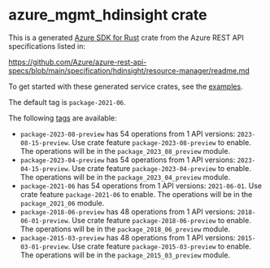 # azure_mgmt_hdinsight crate

This is a generated [Azure SDK for Rust](https://github.com/Azure/azure-sdk-for-rust) crate from the Azure REST API specifications listed in:

https://github.com/Azure/azure-rest-api-specs/blob/main/specification/hdinsight/resource-manager/readme.md

To get started with these generated service crates, see the [examples](https://github.com/Azure/azure-sdk-for-rust/blob/main/services/README.md#examples).

The default tag is `package-2021-06`.

The following [tags](https://github.com/Azure/azure-sdk-for-rust/blob/main/services/tags.md) are available:

- `package-2023-08-preview` has 54 operations from 1 API versions: `2023-08-15-preview`. Use crate feature `package-2023-08-preview` to enable. The operations will be in the `package_2023_08_preview` module.
- `package-2023-04-preview` has 54 operations from 1 API versions: `2023-04-15-preview`. Use crate feature `package-2023-04-preview` to enable. The operations will be in the `package_2023_04_preview` module.
- `package-2021-06` has 54 operations from 1 API versions: `2021-06-01`. Use crate feature `package-2021-06` to enable. The operations will be in the `package_2021_06` module.
- `package-2018-06-preview` has 48 operations from 1 API versions: `2018-06-01-preview`. Use crate feature `package-2018-06-preview` to enable. The operations will be in the `package_2018_06_preview` module.
- `package-2015-03-preview` has 48 operations from 1 API versions: `2015-03-01-preview`. Use crate feature `package-2015-03-preview` to enable. The operations will be in the `package_2015_03_preview` module.
